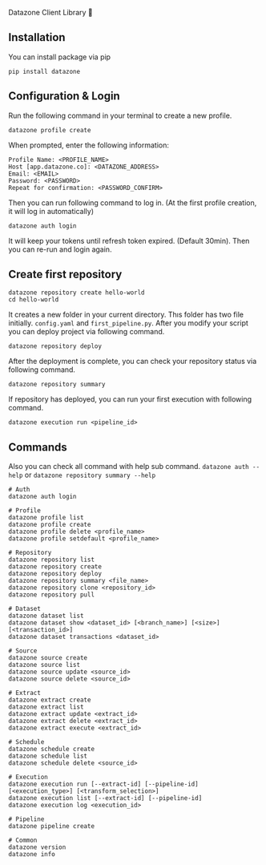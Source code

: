 Datazone Client Library 👋

## Installation
You can install package via pip
````shell
pip install datazone
````

## Configuration & Login
Run the following command in your terminal to create a new profile.
````shell
datazone profile create
````
When prompted, enter the following information:
````shell
Profile Name: <PROFILE_NAME>
Host [app.datazone.co]: <DATAZONE_ADDRESS>
Email: <EMAIL>
Password: <PASSWORD>
Repeat for confirmation: <PASSWORD_CONFIRM>
````
Then you can run following command to log in. (At the first profile creation, it will log in automatically)
````shell
datazone auth login
````
It will keep your tokens until refresh token expired. (Default 30min). Then you can re-run and login again.

## Create first repository
````shell
datazone repository create hello-world
cd hello-world
````

It creates a new folder in your current directory. Thıs folder has two file initially. `config.yaml` and `first_pipeline.py`.
After you modify your script you can deploy project via following command.

```shell
datazone repository deploy
```

After the deployment is complete, you can check your repository status via following command.

```shell
datazone repository summary
```

If repository has deployed, you can run your first execution with following command.
````shell
datazone execution run <pipeline_id>
````

## Commands
Also you can check all command with help sub command. `datazone auth --help` or `datazone repository summary --help`
```shell
# Auth
datazone auth login

# Profile
datazone profile list
datazone profile create
datazone profile delete <profile_name>
datazone profile setdefault <profile_name>

# Repository
datazone repository list
datazone repository create
datazone repository deploy
datazone repository summary <file_name>
datazone repository clone <repository_id>
datazone repository pull

# Dataset
datazone dataset list
datazone dataset show <dataset_id> [<branch_name>] [<size>] [<transaction_id>]
datazone dataset transactions <dataset_id>

# Source
datazone source create
datazone source list
datazone source update <source_id>
datazone source delete <source_id>

# Extract
datazone extract create
datazone extract list
datazone extract update <extract_id>
datazone extract delete <extract_id>
datazone extract execute <extract_id>

# Schedule
datazone schedule create
datazone schedule list
datazone schedule delete <source_id>

# Execution
datazone execution run [--extract-id] [--pipeline-id] [<execution_type>] [<transform_selection>]
datazone execution list [--extract-id] [--pipeline-id]
datazone execution log <execution_id>

# Pipeline
datazone pipeline create

# Common
datazone version
datazone info
```
